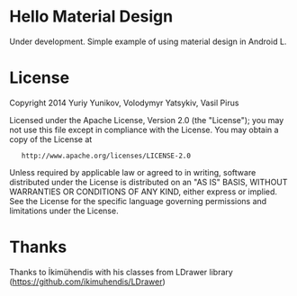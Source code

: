Hello Material Design
=====================

Under development. Simple example of using material design in Android L.

License
=================

   Copyright 2014 Yuriy Yunikov, Volodymyr Yatsykiv, Vasil Pirus

   Licensed under the Apache License, Version 2.0 (the "License");
   you may not use this file except in compliance with the License.
   You may obtain a copy of the License at

       http://www.apache.org/licenses/LICENSE-2.0

   Unless required by applicable law or agreed to in writing, software
   distributed under the License is distributed on an "AS IS" BASIS,
   WITHOUT WARRANTIES OR CONDITIONS OF ANY KIND, either express or implied.
   See the License for the specific language governing permissions and
   limitations under the License.

Thanks
==================
Thanks to İkimühendis with his classes from LDrawer library (https://github.com/ikimuhendis/LDrawer)